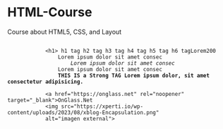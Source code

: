 # HTML-Course
Course about HTML5, CSS, and Layout


<!DOCTYPE html>
<htm>
    <head>
        <title>Title page</title>
        <meta charset="utf-8">
    </head>
    <body>
        <code>
            &lt;h1> h1 tag</h1&gt;
            &lt;h2> h2 tag</h2&gt;
            &lt;h3> h3 tag</h3&gt;
            &lt;h4> h4 tag</h4&gt;
            &lt;h5> h5 tag</h5&gt;
            &lt;h6> h6 tag</h6&gt;
            &lt;p>Lorem200 
                Lorem ipsum dolor sit amet consec
                <em>    Lorem ipsum dolor sit amet consec </em>
                Lorem ipsum dolor sit amet consec
                <strong>THIS IS a Strong TAG Lorem ipsum dolor, sit amet consectetur adipisicing.</strong> 
            </p&gt;
            &lt;hr><!-- linea -->
            &lt;a href="https://onglass.net" rel="noopener" target="_blank">OnGlass.Net</a&gt;
            &lt;br><!-- salto de linea-->
            &lt;img src="https://xperti.io/wp-content/uploads/2023/08/xblog-Encapsulation.png" 
            alt="imagen external"&gt;
        </code>
    </body>
</htm>
